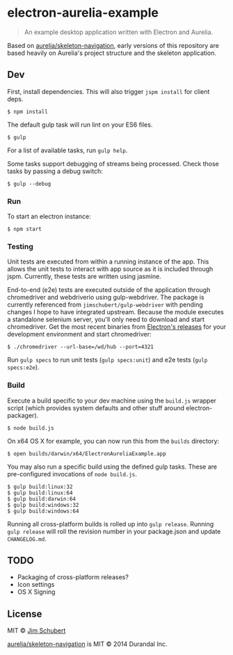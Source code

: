 # electron-aurelia-example

> An example desktop application written with Electron and Aurelia. 

Based on [aurelia/skeleton-navigation](https://github.com/aurelia/skeleton-navigation), early versions of this repository are based heavily on Aurelia's project structure and the skeleton application.

## Dev

First, install dependencies. This will also trigger `jspm install` for client deps.

```
$ npm install
```

The default gulp task will run lint on your ES6 files.

```
$ gulp
```

For a list of available tasks, run `gulp help`.

Some tasks support debugging of streams being processed. Check those tasks by passing a debug switch:

```
$ gulp --debug
```

### Run

To start an electron instance:

```
$ npm start
```

### Testing

Unit tests are executed from within a running instance of the app. This allows the unit tests to interact with app source as it is included through jspm. Currently, these tests are written using jasmine.

End-to-end (e2e) tests are executed outside of the application through chromedriver and webdriverio using gulp-webdriver. The package is currently referenced from `jimschubert/gulp-webdriver` with pending changes I hope to have integrated upstream. Because the module executes a standalone selenium server, you'll only need to download and start chromedriver. Get the most recent binaries from [Electron's releases](https://github.com/atom/electron/releases) for your development environment and start chromedriver:

```
$ ./chromedriver --url-base=/wd/hub --port=4321
```

Run `gulp specs` to run unit tests (`gulp specs:unit`) and e2e tests (`gulp specs:e2e`). 

### Build

Execute a build specific to your dev machine using the `build.js` wrapper script (which provides system defaults and other stuff around electron-packager).

```
$ node build.js
```

On x64 OS X for example, you can now run this from the `builds` directory:

```
$ open builds/darwin/x64/ElectronAureliaExample.app
```

You may also run a specific build using the defined gulp tasks. These are pre-configured invocations of `node build.js`.

```
$ gulp build:linux:32
$ gulp build:linux:64
$ gulp build:darwin:64
$ gulp build:windows:32
$ gulp build:windows:64
```

Running all cross-platform builds is rolled up into `gulp release`. Running `gulp release` will roll the revision number in your package.json and update `CHANGELOG.md`.

## TODO

* Packaging of cross-platform releases?
* Icon settings
* OS X Signing

## License

MIT © [Jim Schubert](http://ipreferjim.com)

[aurelia/skeleton-navigation](https://github.com/aurelia/skeleton-navigation) is MIT © 2014 Durandal Inc.
